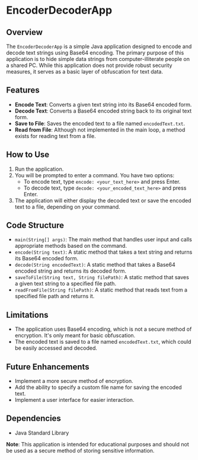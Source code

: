 # EncoderDecoderApp

## Overview

The `EncoderDecoderApp` is a simple Java application designed to encode and decode text strings using Base64 encoding. The primary purpose of this application is to hide simple data strings from computer-illiterate people on a shared PC. While this application does not provide robust security measures, it serves as a basic layer of obfuscation for text data.

## Features

- **Encode Text**: Converts a given text string into its Base64 encoded form.
- **Decode Text**: Converts a Base64 encoded string back to its original text form.
- **Save to File**: Saves the encoded text to a file named `encodedText.txt`.
- **Read from File**: Although not implemented in the main loop, a method exists for reading text from a file.

## How to Use

1. Run the application.
2. You will be prompted to enter a command. You have two options:
    - To encode text, type `encode: <your_text_here>` and press Enter.
    - To decode text, type `decode: <your_encoded_text_here>` and press Enter.
3. The application will either display the decoded text or save the encoded text to a file, depending on your command.

## Code Structure

- `main(String[] args)`: The main method that handles user input and calls appropriate methods based on the command.
- `encode(String text)`: A static method that takes a text string and returns its Base64 encoded form.
- `decode(String encodedText)`: A static method that takes a Base64 encoded string and returns its decoded form.
- `saveToFile(String text, String filePath)`: A static method that saves a given text string to a specified file path.
- `readFromFile(String filePath)`: A static method that reads text from a specified file path and returns it.

## Limitations

- The application uses Base64 encoding, which is not a secure method of encryption. It's only meant for basic obfuscation.
- The encoded text is saved to a file named `encodedText.txt`, which could be easily accessed and decoded.

## Future Enhancements

- Implement a more secure method of encryption.
- Add the ability to specify a custom file name for saving the encoded text.
- Implement a user interface for easier interaction.

## Dependencies

- Java Standard Library

**Note**: This application is intended for educational purposes and should not be used as a secure method of storing sensitive information.

